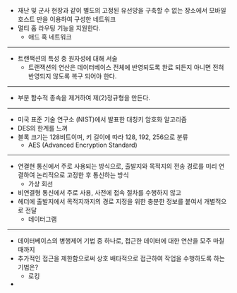 - 재난 및 군사 현장과 같이 별도의 고정된 유선망을 구축할 수 없는 장소에서 모바일 호스트 만을 이용하여 구성한 네트워크
- 멀티 홉 라우팅 기능을 지원한다.
  - 애드 혹 네트워크
---
- 트랜잭션의 특성 중 원자성에 대해 서술
  - 트랜잭션의 연산은 데이터베이스 전체에 반영되도록 완료 되든지 아니면 전혀 반영되지 않도록 복구 되어야 한다.
---
- 부분 함수적 종속을 제거하여 제(2)정규형을 만든다. 
---
- 미국 표준 기술 연구소 (NIST)에서 발표한 대칭키 암호화 알고리즘
- DES의 한계를 느껴
- 블록 크기는 128비트이며, 키 길이에 따라 128, 192, 256으로 분류
  - AES (Advanced Encryption Standard)
---
- 연결현 통신에서 주로 사용되는 방식으로, 출발지와 목적지의 전송 경로를 미리 연결하여 논리적으로 고정한 후 통신하는 방식
  - 가상 회선
- 비연결형 통신에서 주로 사용, 사전에 접속 절차를 수행하지 않고
- 헤더에 출발지에서 목적지까지의 경로 지정을 위한 충분한 정보를 붙여서 개별적으로 전달
  - 데이터그램
---
- 데이터베이스의 병행제어 기법 중 하나로, 접근한 데이터에 대한 연산을 모주 마칠때까지
- 추가적인 접근을 제한함으로써 상호 배타적으로 접근하여 작업을 수행하도록 하는 기법은?
  - 로킹
- 